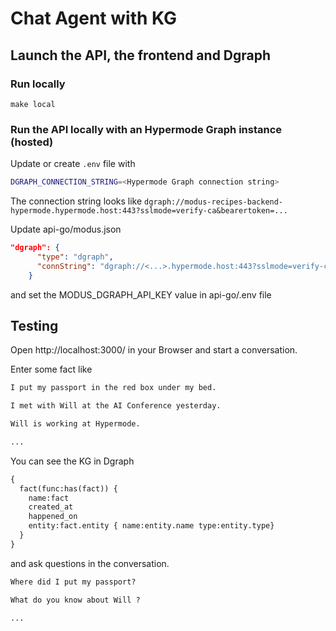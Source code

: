 # Chat Agent with KG

## Launch the API, the frontend and Dgraph

### Run locally

```shell
make local
```

### Run the API locally with an Hypermode Graph instance (hosted)

Update or create `.env` file with

```sh
DGRAPH_CONNECTION_STRING=<Hypermode Graph connection string>
```

The connection string looks like
`dgraph://modus-recipes-backend-hypermode.hypermode.host:443?sslmode=verify-ca&bearertoken=...`

Update api-go/modus.json

```json
"dgraph": {
      "type": "dgraph",
      "connString": "dgraph://<...>.hypermode.host:443?sslmode=verify-ca&bearertoken={{API_KEY}}"
    }
```

and set the MODUS_DGRAPH_API_KEY value in api-go/.env file

## Testing

Open http://localhost:3000/ in your Browser and start a conversation.

Enter some fact like

```txt
I put my passport in the red box under my bed.

I met with Will at the AI Conference yesterday.

Will is working at Hypermode.

...
```

You can see the KG in Dgraph

```txt
{
  fact(func:has(fact)) {
    name:fact
    created_at
    happened_on
    entity:fact.entity { name:entity.name type:entity.type}
  }
}
```

and ask questions in the conversation.

```txt
Where did I put my passport?

What do you know about Will ?

...
```
